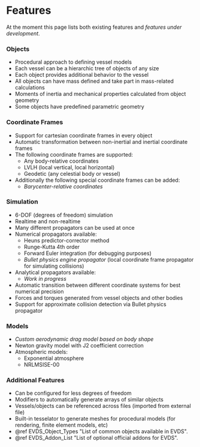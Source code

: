 Features
================================================================================

At the moment this page lists both existing features and *features under development*.

### Objects
 - Procedural approach to defining vessel models
 - Each vessel can be a hierarchic tree of objects of any size
 - Each object provides additional behavior to the vessel
 - All objects can have mass defined and take part in mass-related calculations
 - Moments of inertia and mechanical properties calculated from object geometry
 - Some objects have predefined parametric geometry

### Coordinate Frames
 - Support for cartesian coordinate frames in every object
 - Automatic transformation between non-inertial and inertial coordinate frames
 - The following coordinate frames are supported:
    * Any body-relative coordinates
    * LVLH (local vertical, local horizontal)
    * Geodetic (any celestial body or vessel)
 - Additionally the following special coordinate frames can be added:
    * *Barycenter-relative coordinates*
    
### Simulation
 - 6-DOF (degrees of freedom) simulation
 - Realtime and non-realtime
 - Many different propagators can be used at once
 - Numerical propagators available:
    * Heuns predictor-corrector method
    * Runge-Kutta 4th order
    * Forward Euler integration (for debugging purposes)
    * *Bullet physics engine propagator* (local coordinate frame propagator for simulating collisions)
 - Analytical propagators available:
    * *Work in progress*
 - Automatic transition between different coordinate systems for best numerical precision
 - Forces and torques generated from vessel objects and other bodies
 - Support for approximate collision detection via Bullet physics propagator
 
### Models
 - *Custom aerodynamic drag model based on body shape*
 - Newton gravity model with J2 coefficient correction
 - Atmospheric models:
    * Exponential atmosphere
    * NRLMSISE-00
    
### Additional Features
 - Can be configured for less degrees of freedom
 - Modifiers to automatically generate arrays of similar objects
 - Vessels/objects can be referenced across files (imported from external file)
 - Built-in tesselator to generate meshes for procedural models (for rendering,
   finite element models, etc)
 - @ref EVDS_Object_Types "List of common objects available in EVDS".
 - @ref EVDS_Addon_List "List of optional official addons for EVDS".
